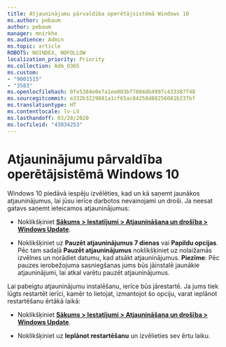 ```yaml
---
title: Atjauninājumu pārvaldība operētājsistēmā Windows 10
ms.author: pebaum
author: pebaum
manager: mnirkhe
ms.audience: Admin
ms.topic: article
ROBOTS: NOINDEX, NOFOLLOW
localization_priority: Priority
ms.collection: Adm_O365
ms.custom:
- "9001515"
- "3583"
ms.openlocfilehash: 0fe5384e0e7a1ee003bf7804db4997c433387f48
ms.sourcegitcommit: e332b3229881a1cf65ac84250d88256081b237bf
ms.translationtype: HT
ms.contentlocale: lv-LV
ms.lasthandoff: 03/28/2020
ms.locfileid: "43034253"
---
```

# <a name="manage-updates-in-windows-10"></a>Atjauninājumu pārvaldība operētājsistēmā Windows 10

Windows 10 piedāvā iespēju izvēlēties, kad un kā saņemt jaunākos atjauninājumus, lai jūsu ierīce darbotos nevainojami un droši. Ja neesat gatavs saņemt ieteicamos atjauninājumus:

- Noklikšķiniet **[Sākums > Iestatījumi > Atjaunināšana un drošība > Windows Update](ms-settings:windowsupdate)**.

- Noklikšķiniet uz **Pauzēt atjauninājumus 7 dienas** vai **Papildu opcijas**. Pēc tam sadaļā **Pauzēt atjauninājumus** noklikšķiniet uz nolaižamās izvēlnes un norādiet datumu, kad atsākt atjauninājumus. **Piezīme**: Pēc pauzes ierobežojuma sasniegšanas jums būs jāinstalē jaunākie atjauninājumi, lai atkal varētu pauzēt atjauninājumus.

Lai pabeigtu atjauninājumu instalēšanu, ierīce būs jārestartē. Ja jums tiek lūgts restartēt ierīci, kamēr to lietojat, izmantojot šo opciju, varat ieplānot restartēšanu ērtākā laikā:

- Noklikšķiniet **[Sākums > Iestatījumi > Atjaunināšana un drošība > Windows Update](ms-settings:windowsupdate)**.

- Noklikšķiniet uz **Ieplānot restartēšanu** un izvēlieties sev ērtu laiku.
